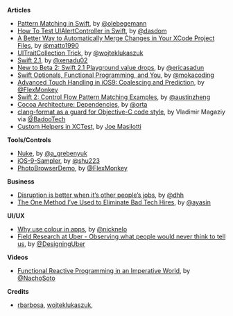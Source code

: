 **Articles**

* [Pattern Matching in Swift](http://oleb.net/blog/2015/09/swift-pattern-matching/), by [@olebegemann](https://twitter.com/olebegemann)
* [How To Test UIAlertController in Swift](http://swiftandpainless.com/how-to-test-uialertcontroller-in-swift/), by [@dasdom](https://twitter.com/dasdom)
* [A Better Way to Automatically Merge Changes in Your XCode Project Files](https://medium.com/@matto1990/a-better-way-to-automatically-merge-changes-in-your-xcode-project-files-3d83b3583fe4), by [@matto1990](https://twitter.com/matto1990)
* [UITraitCollection Trick](http://nshint.io/blog/2015/09/23/uitraitcollection-trick/), by [@wojteklukaszuk](https://twitter.com/wojteklukaszuk)
* [Swift 2.1](http://www.russbishop.net/swift-2-1), by [@xenadu02](https://twitter.com/xenadu02)
* [New to Beta 2: Swift 2.1 Playground value drops](http://ericasadun.com/2015/09/23/new-to-beta-2-swift-2-1-playground-value-drops-swiftlang/), by [@ericasadun](https://twitter.com/ericasadun)
* [Swift Optionals, Functional Programming, and You](http://www.mokacoding.com/blog/demistifying-swift-functor/), by [@mokacoding](https://twitter.com/mokacoding)
* [Advanced Touch Handling in iOS9: Coalescing and Prediction](http://flexmonkey.blogspot.co.uk/2015/09/advanced-touch-handling-in-ios9.html), by [@FlexMonkey](https://twitter.com/FlexMonkey)
* [Swift 2: Control Flow Pattern Matching Examples](http://austinzheng.com/2015/09/23/pmatch-control-flow/), by [@austinzheng](https://twitter.com/austinzheng)
* [Cocoa Architecture: Dependencies](http://artsy.github.io/blog/2015/09/18/Cocoa-Architecture-Dependencies/), by [@orta](https://twitter.com/orta)
* [clang-format as a guard for Objective-C code style](https://techblog.badoo.com/blog/2015/09/21/clang-format-as-a-guard-for-objective-c-code-style/), by Vladimir Magaziy via [@BadooTech](https://twitter.com/BadooTech)
* [Custom Helpers in XCTest](http://masilotti.com/xctest-helpers), by [Joe Masilotti](https://twitter.com/joemasilotti)

**Tools/Controls**

* [Nuke](https://github.com/kean/Nuke), by [@a_grebenyuk](https://twitter.com/a_grebenyuk)
* [iOS-9-Sampler](https://github.com/shu223/iOS-9-Sampler), by [@shu223](https://twitter.com/shu223)
* [PhotoBrowserDemo](https://github.com/FlexMonkey/PhotoBrowserDemo), by [@FlexMonkey](https://twitter.com/FlexMonkey)

**Business**

* [Disruption is better when it’s other people’s jobs](https://medium.com/@dhh/disruption-is-better-when-it-s-other-people-s-jobs-ad84098c3c6), by [@dhh](https://twitter.com/dhh)
* [The One Method I’ve Used to Eliminate Bad Tech Hires](https://medium.com/swlh/the-one-method-to-eliminate-bad-tech-hires-630d539b2e1d), by [@ayasin](https://twitter.com/ayasin)


**UI/UX**

* [Why use colour in apps](https://medium.com/@nicknelo/why-use-colour-branding-in-apps-a95deba49dae), by [@nicknelo](https://twitter.com/nicknelo)
* [Field Research at Uber - Observing what people would never think to tell us](https://medium.com/uber-design/field-research-at-uber-297a46892843), by [@DesigningUber](https://twitter.com/DesigningUber)


**Videos**

* [Functional Reactive Programming in an Imperative World](https://realm.io/news/nacho-soto-functional-reactive-programming/), by [@NachoSoto](https://twitter.com/NachoSoto)


**Credits**

*  [rbarbosa](https://github.com/rbarbosa), [wojteklukaszuk](https://github.com/wojteklukaszuk), 
